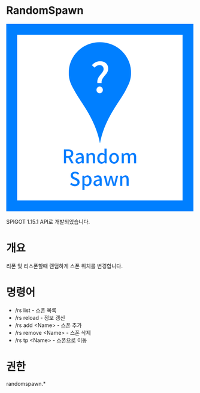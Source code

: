 # RandomSpawn

![](./RandomSpawn.png)

SPIGOT 1.15.1 API로 개발되었습니다.  

# 개요
리폰 및 리스폰할때 랜덤하게 스폰 위치를 변경합니다.

# 명령어
- /rs list - 스폰 목록
- /rs reload - 정보 갱신
- /rs add &lt;Name&gt; - 스폰 추가
- /rs remove &lt;Name&gt; - 스폰 삭제
- /rs tp &lt;Name&gt; - 스폰으로 이동

# 권한
randomspawn.*  

